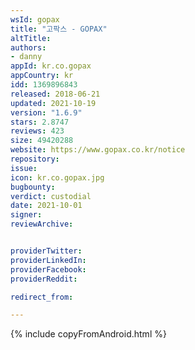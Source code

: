 ```yaml
---
wsId: gopax
title: "고팍스 - GOPAX"
altTitle: 
authors:
- danny
appId: kr.co.gopax
appCountry: kr
idd: 1369896843
released: 2018-06-21
updated: 2021-10-19
version: "1.6.9"
stars: 2.8747
reviews: 423
size: 49420288
website: https://www.gopax.co.kr/notice
repository: 
issue: 
icon: kr.co.gopax.jpg
bugbounty: 
verdict: custodial
date: 2021-10-01
signer: 
reviewArchive:


providerTwitter: 
providerLinkedIn: 
providerFacebook: 
providerReddit: 

redirect_from:

---
```


 {% include copyFromAndroid.html %}
